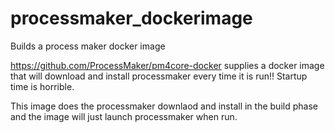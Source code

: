# processmaker_dockerimage
Builds a process maker docker image

https://github.com/ProcessMaker/pm4core-docker supplies a docker image that will
download and install processmaker every time it is run!! Startup time is horrible.

This image does the processmaker downlaod and install in the build phase and the
image will just launch processmaker when run.
